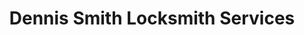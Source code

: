 ---
title: "Dennis Smith Locksmith Services"
url: /bethlehem/dennis-smith-locksmith-services/
shop: locksmith
---